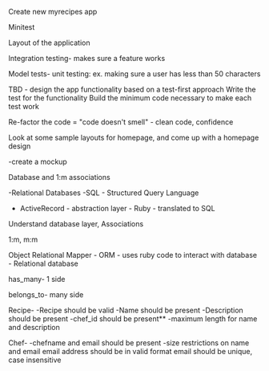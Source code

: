 Create new myrecipes app

Minitest

Layout of the application

Integration testing- makes sure a feature works

Model tests- unit testing: ex. making sure a user has less than 50 characters

TBD - design the app functionality based on a test-first approach
Write the test for the functionality
Build the minimum code necessary to make each test work

Re-factor the code = "code doesn't smell" - clean code, confidence

Look at some sample layouts for homepage, and come up with a homepage design

-create a mockup

Database and 1:m associations

-Relational Databases
-SQL - Structured Query Language
- ActiveRecord - abstraction layer - Ruby - translated to 	SQL

Understand database layer, Associations

1:m, m:m

Object Relational Mapper - ORM - uses ruby code to interact with database - Relational database

has_many- 1 side

belongs_to- many side

Recipe- 
	-Recipe should be valid
	-Name should be present
	-Description should be present
	-chef_id should be present**
	-maximum length for name and description

Chef-
	-chefname and email should be present
	-size restrictions on name and email
	email address should be in valid format
	email should be unique, case insensitive